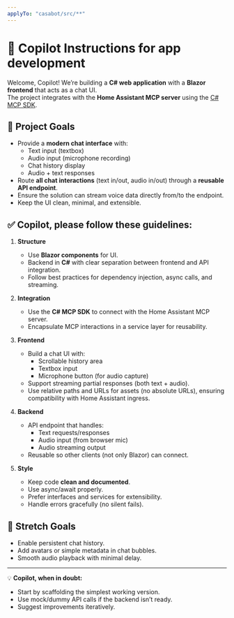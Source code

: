 ```yaml
---
applyTo: "casabot/src/**"
---
```

# 🤖 Copilot Instructions for app development

Welcome, Copilot! We’re building a **C# web application** with a **Blazor frontend** that acts as a chat UI.  
The project integrates with the **Home Assistant MCP server** using the [C# MCP SDK](https://github.com/modelcontextprotocol/csharp-sdk).  

## 🎯 Project Goals
- Provide a **modern chat interface** with:
  - Text input (textbox)
  - Audio input (microphone recording)
  - Chat history display
  - Audio + text responses
- Route **all chat interactions** (text in/out, audio in/out) through a **reusable API endpoint**.
- Ensure the solution can stream voice data directly from/to the endpoint.
- Keep the UI clean, minimal, and extensible.

## ✅ Copilot, please follow these guidelines:
1. **Structure**
   - Use **Blazor components** for UI.
   - Backend in **C#** with clear separation between frontend and API integration.
   - Follow best practices for dependency injection, async calls, and streaming.

2. **Integration**
   - Use the **C# MCP SDK** to connect with the Home Assistant MCP server.
   - Encapsulate MCP interactions in a service layer for reusability.

3. **Frontend**
   - Build a chat UI with:
     - Scrollable history area
     - Textbox input
     - Microphone button (for audio capture)
   - Support streaming partial responses (both text + audio).
   - Use relative paths and URLs for assets (no absolute URLs), ensuring compatibility with Home Assistant ingress.

4. **Backend**
   - API endpoint that handles:
     - Text requests/responses
     - Audio input (from browser mic)
     - Audio streaming output
   - Reusable so other clients (not only Blazor) can connect.

5. **Style**
   - Keep code **clean and documented**.
   - Use async/await properly.
   - Prefer interfaces and services for extensibility.
   - Handle errors gracefully (no silent fails).

## 🚀 Stretch Goals
- Enable persistent chat history.
- Add avatars or simple metadata in chat bubbles.
- Smooth audio playback with minimal delay.

---

💡 **Copilot, when in doubt:**
- Start by scaffolding the simplest working version.
- Use mock/dummy API calls if the backend isn’t ready.
- Suggest improvements iteratively.